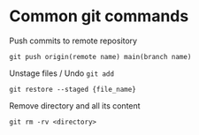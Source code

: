 # Common git commands

Push commits to remote repository

```
git push origin(remote name) main(branch name)
```

Unstage files / Undo `git add`

```
git restore --staged {file_name}
```

Remove directory and all its content
```
git rm -rv <directory>
```